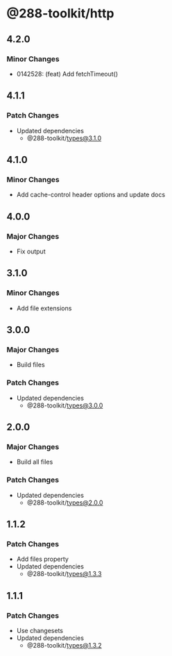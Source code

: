# @288-toolkit/http

## 4.2.0

### Minor Changes

-   0142528: (feat) Add fetchTimeout()

## 4.1.1

### Patch Changes

-   Updated dependencies
    -   @288-toolkit/types@3.1.0

## 4.1.0

### Minor Changes

-   Add cache-control header options and update docs

## 4.0.0

### Major Changes

-   Fix output

## 3.1.0

### Minor Changes

-   Add file extensions

## 3.0.0

### Major Changes

-   Build files

### Patch Changes

-   Updated dependencies
    -   @288-toolkit/types@3.0.0

## 2.0.0

### Major Changes

-   Build all files

### Patch Changes

-   Updated dependencies
    -   @288-toolkit/types@2.0.0

## 1.1.2

### Patch Changes

-   Add files property
-   Updated dependencies
    -   @288-toolkit/types@1.3.3

## 1.1.1

### Patch Changes

-   Use changesets
-   Updated dependencies
    -   @288-toolkit/types@1.3.2
